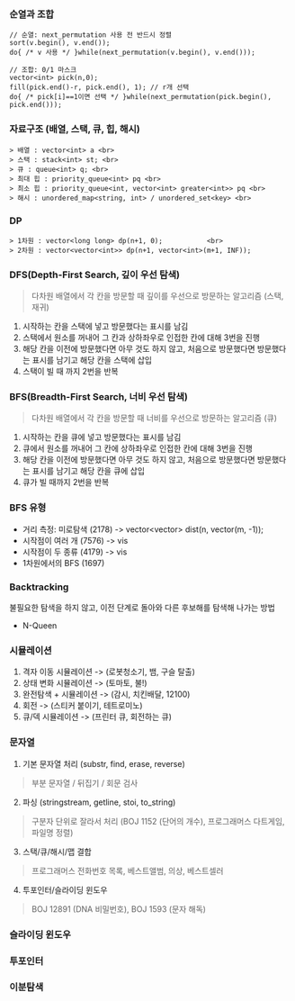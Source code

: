 ### 순열과 조합
```
// 순열: next_permutation 사용 전 반드시 정렬
sort(v.begin(), v.end());
do{ /* v 사용 */ }while(next_permutation(v.begin(), v.end()));

// 조합: 0/1 마스크
vector<int> pick(n,0);
fill(pick.end()-r, pick.end(), 1); // r개 선택
do{ /* pick[i]==1이면 선택 */ }while(next_permutation(pick.begin(), pick.end()));
```

### 자료구조 (배열, 스택, 큐, 힙, 해시)
```
> 배열 : vector<int> a <br>
> 스택 : stack<int> st; <br>
> 큐 : queue<int> q; <br>
> 최대 힙 : priority_queue<int> pq <br>
> 최소 힙 : priority_queue<int, vector<int> greater<int>> pq <br>
> 해시 : unordered_map<string, int> / unordered_set<key> <br>
```
### DP
```
> 1차원 : vector<long long> dp(n+1, 0);           <br>
> 2차원 : vector<vector<int>> dp(n+1, vector<int>(m+1, INF)); 
```
### DFS(Depth-First Search, 깊이 우선 탐색)
> 다차원 배열에서 각 칸을 방문할 때 깊이를 우선으로 방문하는 알고리즘 (스택, 재귀)
1. 시작하는 칸을 스택에 넣고 방문했다는 표시를 남김
2. 스택에서 원소를 꺼내어 그 칸과 상하좌우로 인접한 칸에 대해 3번을 진행
3. 해당 칸을 이전에 방문했다면 아무 것도 하지 않고, 처음으로 방문했다면 방문했다는 표시를 남기고 해당 칸을 스택에 삽입
4. 스택이 빌 때 까지 2번을 반복

### BFS(Breadth-First Search, 너비 우선 탐색)
> 다차원 배열에서 각 칸을 방문할 때 너비를 우선으로 방문하는 알고리즘 (큐)
1. 시작하는 칸을 큐에 넣고 방문했다는 표시를 남김
2. 큐에서 원소를 꺼내어 그 칸에 상하좌우로 인접한 칸에 대해 3번을 진행
3. 해당 칸을 이전에 방문했다면 아무 것도 하지 않고, 처음으로 방문했다면 방문했다는 표시를 남기고 해당 칸을 큐에 삽입
4. 큐가 빌 때까지 2번을 반복

### BFS 유형
- 거리 측정: 미로탐색 (2178) -> vector<vector<int>> dist(n, vector<int>(m, -1));
- 시작점이 여러 개    (7576) -> vis
- 시작점이 두 종류    (4179) -> vis
- 1차원에서의 BFS     (1697)

### Backtracking
불필요한 탐색을 하지 않고, 이전 단계로 돌아와 다른 후보해를 탐색해 나가는 방법
- N-Queen

### 시뮬레이션
1. 격자 이동 시뮬레이션 -> (로봇청소기, 뱀, 구슬 탈출)
2. 상태 변화 시뮬레이션 -> (토마토, 불!)
3. 완전탐색 + 시뮬레이션 -> (감시, 치킨배달, 12100)
4. 회전 -> (스티커 붙이기, 테트로미노)
5. 큐/덱 시뮬레이션 -> (프린터 큐, 회전하는 큐)

### 문자열
1. 기본 문자열 처리 (substr, find, erase, reverse)
> 부분 문자열 / 뒤집기 / 회문 검사
2. 파싱 (stringstream, getline, stoi, to_string)
> 구분자 단위로 잘라서 처리 (BOJ 1152 (단어의 개수), 프로그래머스 다트게임, 파일명 정렬)
3. 스택/큐/해시/맵 결합
> 프로그래머스 전화번호 목록, 베스트앨범, 의상, 베스트셀러
4. 투포인터/슬라이딩 윈도우
> BOJ 12891 (DNA 비밀번호), BOJ 1593 (문자 해독)

### 슬라이딩 윈도우
### 투포인터
### 이분탐색

